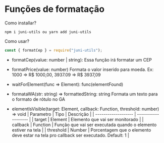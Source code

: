 # Funções de formatação

Como installar?

```shell
npm i juni-utils ou yarn add juni-utils
```

Como usar?

```js
const { formatCep } = require("juni-utils");
```

- formatCep(value: number | string):
  Essa função irá formatar um CEP

- formatPrice(value: number)
  Formata o valor inserido para moeda. Ex: 1000 => R$ 1000,00, 3937.09 => R$ 3937,09

- waitForElement(func => Element): func(elementFound)

- formataWA(str: string) => formattedString: string
  Formata um texto para o formato de rótulo no GA

- elementIsVisible(target: Element, callback: Function, threshold: number) => void
  | Parametro | Tipo | Descrição |
  | ------------------- | ------------------- |
  | target | Element | Elemento que vai ser monitorado |
  | callback | Function | Função que vai ser executada quando o elemento estiver na tela |
  | threshold | Number | Porcentagem que o elemento deve estar na tela pro callback ser executado. Default: 1 |
